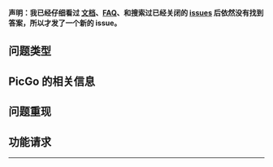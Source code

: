 <!--
PicGo Issue 模板
请依照该模板来提交，否则将会被关闭。
**提问之前请注意你看过 FAQ、配置手册以及那些被关闭的 issues。否则同样的提问也会被关闭！**
-->

**声明：我已经仔细看过 [文档](https://picgo.github.io/PicGo-Doc/)、[FAQ](https://github.com/Molunerfinn/PicGo/blob/dev/FAQ.md)、和搜索过已经关闭的 [issues](https://github.com/Molunerfinn/PicGo/issues?q=is%3Aissue+sort%3Aupdated-desc+is%3Aclosed) 后依然没有找到答案，所以才发了一个新的 issue。**

## 问题类型

<!-- 你要提交的是 Bug Report 还是 Feature Request？-->

## PicGo 的相关信息

<!-- PicGo 的版本、所在平台（Mac 或者 Windows 或者 Linux） -->

## 问题重现

<!-- 如果是 Bug Report 请填写本项 -->
<!-- 请附上相关截图 -->
<!-- 请附上 PicGo 的相关报错日志（用文本的形式）否则无法判断原因-->
<!-- 报错日志可以在 PicGo 设置 -> 设置日志文件 -> 点击打开 后找到 -->

## 功能请求

<!-- 如果是 Feature Request 请填写本项 -->
<!-- 详细描述你所预想的功能或者是现有功能的改进。 -->

---

<!-- 
  最后，喜欢 PicGo 的话不妨给它点个 star~
  如果可以的话，请我喝杯咖啡？首页有赞助二维码，谢谢你的支持！ 
 -->
